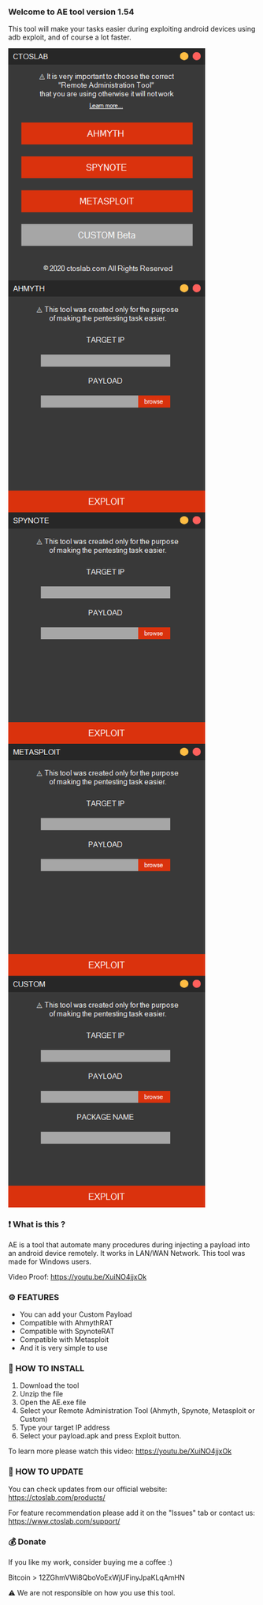 ### Welcome to AE tool version 1.54

This tool will make your tasks easier during exploiting android devices using adb exploit, and of course a lot faster.

<img src="screenshots/Start.jpg" width=400 align="center">

<img src="screenshots/Ahmyth.jpg" width=400 align="center">

<img src="screenshots/Spynote.jpg" width=400 align="center">

<img src="screenshots/Metasploit.jpg" width=400 align="center">

<img src="screenshots/Custom.jpg" width=400 align="center">

### ❗ What is this ?

AE is a tool that automate many procedures during injecting a payload into an android device remotely. It works in LAN/WAN Network. This tool was made for Windows users.

Video Proof: https://youtu.be/XuiNO4jjxOk

### ⚙️ FEATURES

- You can add your Custom Payload
- Compatible with AhmythRAT
- Compatible with SpynoteRAT
- Compatible with Metasploit
- And it is very simple to use

### 📖 HOW TO INSTALL

1. Download the tool
2. Unzip the file
3. Open the AE.exe file
4. Select your Remote Administration Tool (Ahmyth, Spynote, Metasploit or Custom)
5. Type your target IP address
6. Select your payload.apk and press Exploit button.

To learn more please watch this video: https://youtu.be/XuiNO4jjxOk

### 📡 HOW TO UPDATE

You can check updates from our official website:
https://ctoslab.com/products/


For feature recommendation please add it on the "Issues" tab or contact us:
https://www.ctoslab.com/support/

### 💰 Donate

If you like my work, consider buying me a coffee :)

Bitcoin > 12ZGhmVWi8QboVoExWjUFinyJpaKLqAmHN

⚠️ We are not responsible on how you use this tool.
